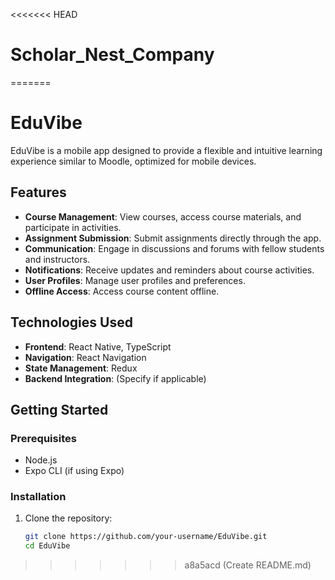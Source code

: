 <<<<<<< HEAD
# Scholar_Nest_Company
=======
# EduVibe

EduVibe is a mobile app designed to provide a flexible and intuitive learning experience similar to Moodle, optimized for mobile devices.

## Features

- **Course Management**: View courses, access course materials, and participate in activities.
- **Assignment Submission**: Submit assignments directly through the app.
- **Communication**: Engage in discussions and forums with fellow students and instructors.
- **Notifications**: Receive updates and reminders about course activities.
- **User Profiles**: Manage user profiles and preferences.
- **Offline Access**: Access course content offline.

## Technologies Used

- **Frontend**: React Native, TypeScript
- **Navigation**: React Navigation
- **State Management**: Redux
- **Backend Integration**: (Specify if applicable)

## Getting Started

### Prerequisites

- Node.js
- Expo CLI (if using Expo)

### Installation

1. Clone the repository:
   ```bash
   git clone https://github.com/your-username/EduVibe.git
   cd EduVibe
>>>>>>> a8a5acd (Create README.md)
